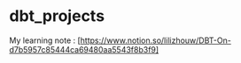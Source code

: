 # dbt_projects
My learning note : [https://www.notion.so/lilizhouw/DBT-On-d7b5957c85444ca69480aa5543f8b3f9]
